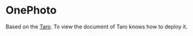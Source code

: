 # OnePhoto

Based on the [Taro](https://github.com/NervJS/taro).
To view the document of Taro knows how to deploy it.
